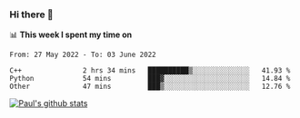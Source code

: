 ### Hi there 👋

📊 **This week I spent my time on**
<!--START_SECTION:waka-->

```text
From: 27 May 2022 - To: 03 June 2022

C++               2 hrs 34 mins   ██████████▒░░░░░░░░░░░░░░   41.93 %
Python            54 mins         ███▓░░░░░░░░░░░░░░░░░░░░░   14.84 %
Other             47 mins         ███▒░░░░░░░░░░░░░░░░░░░░░   12.76 %
```

<!--END_SECTION:waka-->


[![Paul's github stats](https://github-readme-stats.vercel.app/api?username=mickeyouyou&theme=dracula&show_icons=true)](https://github.com/anuraghazra/github-readme-stats)
